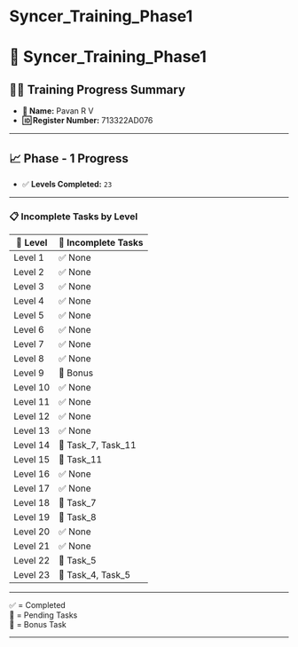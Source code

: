 
# Syncer_Training_Phase1
# 🚀 Syncer_Training_Phase1

## 👩‍🎓 Training Progress Summary

- **👤 Name:** Pavan R V  
- **🆔 Register Number:** 713322AD076  

---

## 📈 Phase - 1 Progress

- ✅ **Levels Completed:** `23`

---

### 📋 Incomplete Tasks by Level



| 🧩 **Level** | 📌 **Incomplete Tasks** |
| ------------ | ----------------------- |
| Level 1      | ✅ None                  |
| Level 2      | ✅ None                  |
| Level 3      | ✅ None                  |
| Level 4      | ✅ None                  |
| Level 5      | ✅ None                  |
| Level 6      | ✅ None                  |
| Level 7      | ✅ None                  |
| Level 8      | ✅ None                  |
| Level 9      | 🎁 Bonus                |
| Level 10     | ✅ None                  |
| Level 11     | ✅ None                  |
| Level 12     | ✅ None                  |
| Level 13     | ✅ None                  |
| Level 14     | 🔸 Task\_7, Task\_11    |
| Level 15     | 🔸 Task\_11             |
| Level 16     | ✅ None                  |
| Level 17     | ✅ None                  |
| Level 18     | 🔸 Task\_7              |
| Level 19     | 🔸 Task\_8              |
| Level 20     | ✅ None                 |
| Level 21     | ✅ None                 |
| Level 22     | 🔸 Task\_5              |
| Level 23     | 🔸 Task\_4, Task\_5     |

---

✅ = Completed  
🔸 = Pending Tasks  
🎁 = Bonus Task

---


